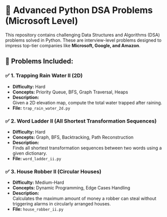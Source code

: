 # 🚀 Advanced Python DSA Problems (Microsoft Level)

This repository contains challenging Data Structures and Algorithms (DSA) problems solved in Python. These are interview-level problems designed to impress top-tier companies like **Microsoft, Google, and Amazon**.

## 📌 Problems Included:
### ✅ 1. Trapping Rain Water II (2D)
- **Difficulty:** Hard  
- **Concepts:** Priority Queue, BFS, Graph Traversal, Heaps  
- **Description:**  
  Given a 2D elevation map, compute the total water trapped after raining.  
- **File:** `trap_rain_water_2d.py`

### ✅ 2. Word Ladder II (All Shortest Transformation Sequences)
- **Difficulty:** Hard  
- **Concepts:** Graph, BFS, Backtracking, Path Reconstruction  
- **Description:**  
  Finds all shortest transformation sequences between two words using a given dictionary.  
- **File:** `word_ladder_ii.py`

### ✅ 3. House Robber II (Circular Houses)
- **Difficulty:** Medium-Hard  
- **Concepts:** Dynamic Programming, Edge Cases Handling  
- **Description:**  
  Calculates the maximum amount of money a robber can steal without triggering alarms in circularly arranged houses.  
- **File:** `house_robber_ii.py`

